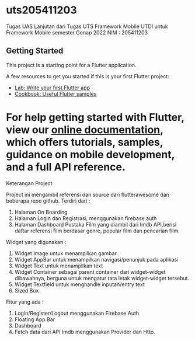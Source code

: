 # uts205411203

Tugas UAS Lanjutan dari Tugas UTS Framework Mobile UTDI untuk Framework Mobile semester Genap 2022 NIM : 205411203 

## Getting Started

This project is a starting point for a Flutter application.

A few resources to get you started if this is your first Flutter project:

- [Lab: Write your first Flutter app](https://flutter.dev/docs/get-started/codelab)
- [Cookbook: Useful Flutter samples](https://flutter.dev/docs/cookbook)

For help getting started with Flutter, view our
[online documentation](https://flutter.dev/docs), which offers tutorials,
samples, guidance on mobile development, and a full API reference.
=======================================================================
Keterangan Project 

Project ini mengambil referensi dan source dari flutterawesome dan beberapa repo github. Terdiri dari : 
1. Halaman On Boarding
2. Halaman Login dan Registrasi, menggunakan firebase auth
3. Halaman Dashboard Pustaka Film yang diambil dari Imdb API,berisi daftar referensi film berdasar genre, popular film dan pencarian film.

Widget yang digunakan :
1. Widget Image untuk menampilkan gambar.
2. Widget AppBar untuk menampilkan navigasi/penunjuk pada aplikasi
3. Widget Text untuk menampilkan text
4. Widget Container sebagai parent container dari widget-widget dibawahnya, berguna untuk mengatur tata letak widget-widget tersebut.
5. Widget Textfield untuk menghandle inputan/entry text
6. Sized Box

Fitur yang ada :
1. Login/Register/Logout menggunakan Firebase Auth
2. Floating App Bar
3. Dashboard
4. Fetch data dari API Imdb menggunakan Provider dan Http.






